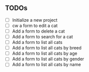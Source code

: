 ## TODOs

- [ ] Initialize a new project
- [ ] cw a form to edit a cat
- [ ] Add a form to delete a cat
- [ ] Add a form to search for a cat
- [ ] Add a form to list all cats
- [ ] Add a form to list all cats by breed
- [ ] Add a form to list all cats by age
- [ ] Add a form to list all cats by gender
- [ ] Add a form to list all cats by name
